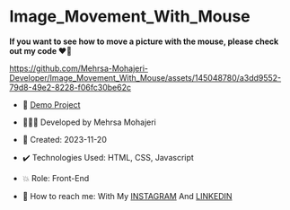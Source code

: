 # Image_Movement_With_Mouse

**If you want to see how to move a picture with the mouse, please check out my code ♥️👀**

https://github.com/Mehrsa-Mohajeri-Developer/Image_Movement_With_Mouse/assets/145048780/a3dd9552-79d8-49e2-8228-f06fc30be62c

- 🔗 [Demo Project](https://mehrsa-mohajeri-developer.github.io/Image_Movement_With_Mouse/)
  
- 👩🏻‍💻 Developed by Mehrsa Mohajeri

- 📆 Created: 2023-11-20

- ✔️ Technologies Used: HTML, CSS, Javascript

- 💥 Role: Front-End

- 📲 How to reach me: With My [INSTAGRAM](https://www.instagram.com/mehrsa_mohajeri_developer) And [LINKEDIN](https://www.linkedin.com/in/mehrsa-mohajeri-developer)
  
